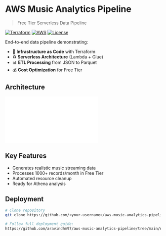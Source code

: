 # AWS Music Analytics Pipeline
> Free Tier Serverless Data Pipeline

[![Terraform](https://img.shields.io/badge/terraform-1.3+-blue.svg)](https://terraform.io)
[![AWS](https://img.shields.io/badge/AWS-Free_Tier-orange.svg)](https://aws.amazon.com/free/)
[![License](https://img.shields.io/badge/license-MIT-green.svg)](LICENSE)

End-to-end data pipeline demonstrating:
- 🚀 **Infrastructure as Code** with Terraform
- ♻️ **Serverless Architecture** (Lambda + Glue)
- 📊 **ETL Processing** from JSON to Parquet
- 💰 **Cost Optimization** for Free Tier

## Architecture
![System Diagram](docs/ARCHITECTURE.md)

## Key Features
- Generates realistic music streaming data
- Processes 1000+ records/month in Free Tier
- Automated resource cleanup
- Ready for Athena analysis

## Deployment
```bash
# Clone repository
git clone https://github.com/<your-username>/aws-music-analytics-pipeline.git

# Follow full deployment guide:
https://github.com/aravindhm97/aws-music-analytics-pipeline/tree/main/docs/DEPLOYMENT_GUIDE.md
